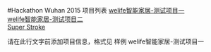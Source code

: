 #Hackathon Wuhan 2015 项目列表
[welife智能家居-测试项目一](https://github.com/binhe22/HackWuhan2015)  
[welife智能家居-测试项目二](https://github.com/binhe22/HackWuhan2015)  
[Super Stroke](https://github.com/gongmingqm10/SuperStroke.git)

请在此行文字前添加项目信息，格式见 样例 welife智能家居-测试项目一 
